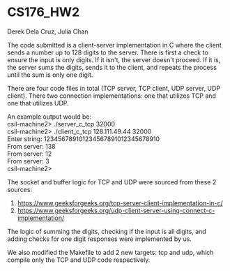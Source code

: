 # CS176_HW2

Derek Dela Cruz, Julia Chan

The code submitted is a client-server implementation in C where the client sends a number up to 128 digits to the server. There is first a check to ensure the input is only digits. If it isn't, the server doesn't proceed. If it is, the server sums the digits, sends it to the client, and repeats the process until the sum is only one digit.

There are four code files in total (TCP server, TCP client, UDP server, UDP client). There two connection implementations: one that utilizes TCP and one that utilizes UDP.

An example output would be:  
csil-machine2> ./server_c_tcp 32000  
csil-machine2> ./client_c_tcp 128.111.49.44 32000  
Enter string: 123456789101234567891012345678910  
From server: 138  
From server: 12  
From server: 3  
csil-machine2>  

The socket and buffer logic for TCP and UDP were sourced from these 2 sources:  
1) https://www.geeksforgeeks.org/tcp-server-client-implementation-in-c/ 
2) https://www.geeksforgeeks.org/udp-client-server-using-connect-c-implementation/ 

The logic of summing the digits, checking if the input is all digits, and adding checks for one digit responses were implemented by us.

We also modified the Makefile to add 2 new targets: tcp and udp, which compile only the TCP and UDP code respectively.

